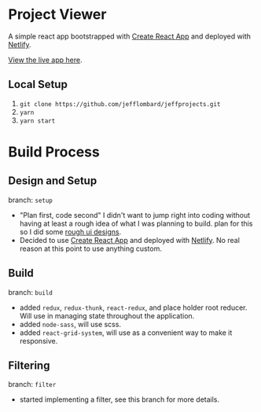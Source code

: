 # Project Viewer
A simple react app bootstrapped with [Create React App](https://github.com/facebook/create-react-app) and deployed with [Netlify](https://www.netlify.com/).

[View the live app here]().

## Local Setup
1. `git clone https://github.com/jefflombard/jeffprojects.git`
1. `yarn`
1. `yarn start`

# Build Process
## Design and Setup
branch: `setup`

- "Plan first, code second" I didn't want to jump right into coding without having at least a rough idea of what I was planning to build. plan for this so I did some [rough ui designs](designs/projects.sketch).
- Decided to use [Create React App](https://github.com/facebook/create-react-app) and deployed with [Netlify](https://www.netlify.com/). No real reason at this point to use anything custom.

## Build
branch: `build`

- added `redux`, `redux-thunk`, `react-redux`, and place holder root reducer. Will use in managing state throughout the application.
- added `node-sass`, will use scss.
- added `react-grid-system`, will use as a convenient way to make it responsive.

## Filtering
branch: `filter`

- started implementing a filter, see this branch for more details.